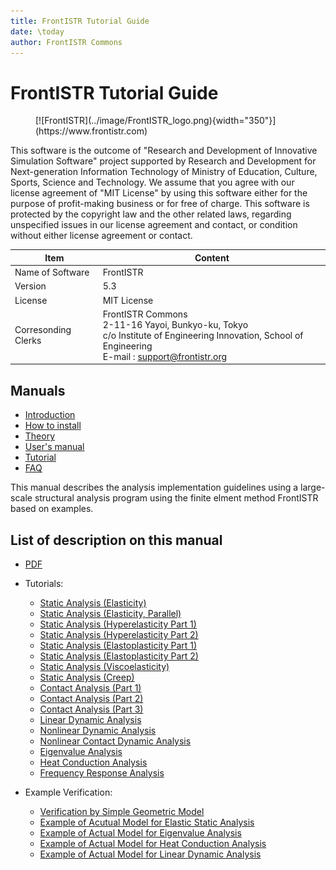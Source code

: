 ```yaml
---
title: FrontISTR Tutorial Guide
date: \today
author: FrontISTR Commons
---
```

<!-- 表記は FrontISTR ver. 0.0 で統一します -->
# FrontISTR Tutorial Guide

<figure markdown>
  [![FrontISTR](../image/FrontISTR_logo.png){width="350"}](https://www.frontistr.com)
</figure>

This software is the outcome of "Research and Development of Innovative Simulation Software" project supported by Research and Development for Next-generation Information Technology of Ministry of Education, Culture, Sports, Science and Technology. We assume that you agree with our license agreement of "MIT License" by using this software either for the purpose of profit-making business or for free of charge. This software is protected by the copyright law and the other related laws, regarding unspecified issues in our license agreement and contact, or condition without either license agreement or contact.


| Item                | Content                                                        |
|---------------------|----------------------------------------------------------------|
| Name of Software    | FrontISTR                                                      |
| Version             | 5.3                                                          |
| License             | MIT License                                                    |
| Corresonding Clerks | FrontISTR Commons<br>2-11-16 Yayoi, Bunkyo-ku, Tokyo<br>c/o Institute of Engineering Innovation, School of Engineering<br>E-mail : support@frontistr.org |

## Manuals

  - [Introduction](../intro/index.md)
  - [How to install](../install/index.md)
  - [Theory](../theory/index.md)
  - [User's manual](../analysis/index.md)
  - [Tutorial](../tutorial/index.md)
  - [FAQ](../faq/index.md)

<!-- ここまでテンプレート -->

This manual describes the analysis implementation guidelines using a large-scale structural analysis program using the finite elment method FrontISTR based on examples.

## List of description on this manual

- [PDF](tutorial_en.pdf)

- Tutorials:
    - [Static Analysis (Elasticity)](tutorial_01.md)
    - [Static Analysis (Elasticity, Parallel)](tutorial_02.md)
    - [Static Analysis (Hyperelasticity Part 1)](tutorial_03.md)
    - [Static Analysis (Hyperelasticity Part 2)](tutorial_04.md)
    - [Static Analysis (Elastoplasticity Part 1)](tutorial_05.md)
    - [Static Analysis (Elastoplasticity Part 2)](tutorial_06.md)
    - [Static Analysis (Viscoelasticity)](tutorial_07.md)
    - [Static Analysis (Creep)](tutorial_08.md)
    - [Contact Analysis (Part 1)](tutorial_09.md)
    - [Contact Analysis (Part 2)](tutorial_10.md)
    - [Contact Analysis (Part 3)](tutorial_11.md)
    - [Linear Dynamic Analysis](tutorial_12.md)
    - [Nonlinear Dynamic Analysis](tutorial_13.md)
    - [Nonlinear Contact Dynamic Analysis](tutorial_14.md)
    - [Eigenvalue Analysis](tutorial_15.md)
    - [Heat Conduction Analysis](tutorial_16.md)
    - [Frequency Response Analysis](tutorial_17.md)
- Example Verification:
    - [Verification by Simple Geometric Model](example_01.md)
    - [Example of Acutual Model for Elastic Static Analysis](example_02.md)
    - [Example of Actual Model for Eigenvalue Analysis](example_03.md)
    - [Example of Actual Model for Heat Conduction Analysis](example_04.md)
    - [Example of Actual Model for Linear Dynamic Analysis](example_05.md)


